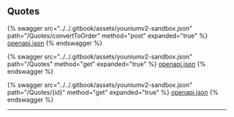 ## Quotes




{% swagger src="../../.gitbook/assets/youniumv2-sandbox.json" path="/Quotes/convertToOrder" method="post" expanded="true" %}
[openapi.json](./docs-sandbox/.gitbook/assets/youniumv2-sandbox.json)
{% endswagger %}

{% swagger src="../../.gitbook/assets/youniumv2-sandbox.json" path="/Quotes" method="get" expanded="true" %}
[openapi.json](./docs-sandbox/.gitbook/assets/youniumv2-sandbox.json)
{% endswagger %}

{% swagger src="../../.gitbook/assets/youniumv2-sandbox.json" path="/Quotes/{id}" method="get" expanded="true" %}
[openapi.json](./docs-sandbox/.gitbook/assets/youniumv2-sandbox.json)
{% endswagger %}


---


